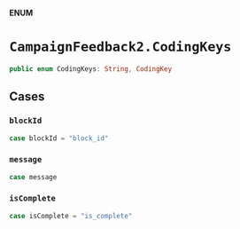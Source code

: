 **ENUM**

# `CampaignFeedback2.CodingKeys`

```swift
public enum CodingKeys: String, CodingKey
```

## Cases
### `blockId`

```swift
case blockId = "block_id"
```

### `message`

```swift
case message
```

### `isComplete`

```swift
case isComplete = "is_complete"
```
